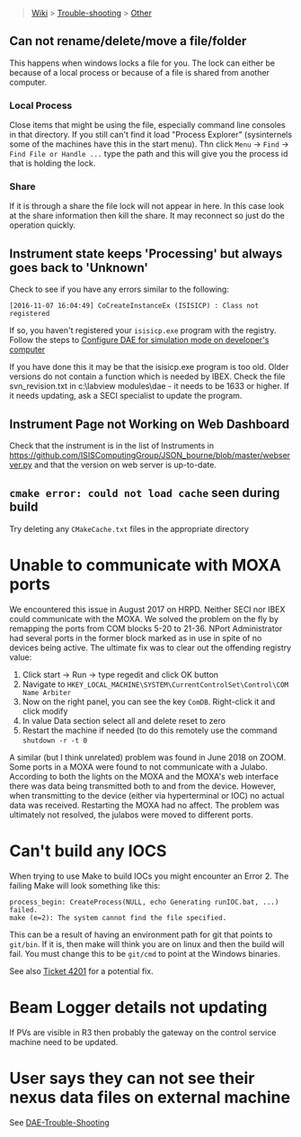 > [Wiki](Home) > [Trouble-shooting](trouble-shooting-pages) > [Other](Other-Troubleshooting)

## Can not rename/delete/move a file/folder

This happens when windows locks a file for you. The lock can either be because of a local process or because of a file is shared from another computer. 
### Local Process
Close items that might be using the file, especially command line consoles in that directory. If you still can't find it load "Process Explorer" (sysinternels some of the machines have this in the start menu). Thn click `Menu` -> `Find` -> `Find File or Handle ...` type the path and this will give you the process id that is holding the lock. 

### Share
If it is through a share the file lock will not appear in here. In this case look at the share information <update where that is here> then kill the share. It may reconnect so just do the operation quickly.

## Instrument state keeps 'Processing' but always goes back to 'Unknown'

Check to see if you have any errors similar to the following:

```
[2016-11-07 16:04:49] CoCreateInstanceEx (ISISICP) : Class not registered
```

If so, you haven't registered your `isisicp.exe` program with the registry. Follow the steps to [Configure DAE for simulation mode on developer's computer](https://github.com/ISISComputingGroup/ibex_developers_manual/wiki/First-time-installing-and-building-(Windows)#configure-dae-for-simulation-mode-on-developers-computer)

If you have done this it may be that the isisicp.exe program is too old. Older versions do not contain a function which is needed by IBEX. Check the file   svn_revision.txt   in c:\labview modules\dae - it needs to be 1633 or higher. If it needs updating, ask a SECI specialist to update the program.

## Instrument Page not Working on Web Dashboard

Check that the instrument is in the list of Instruments in https://github.com/ISISComputingGroup/JSON_bourne/blob/master/webserver.py and that the version on web server is up-to-date.

## `cmake error: could not load cache` seen during build

Try deleting any `CMakeCache.txt` files in the appropriate directory

# Unable to communicate with MOXA ports

We encountered this issue in August 2017 on HRPD. Neither SECI nor IBEX could communicate with the MOXA. We solved the problem on the fly by remapping the ports from COM blocks 5-20 to 21-36. NPort Administrator had several ports in the former block marked as in use in spite of no devices being active. The ultimate fix was to clear out the offending registry value:

1. Click start → Run → type regedit and click OK button
1. Navigate to `HKEY_LOCAL_MACHINE\SYSTEM\CurrentControlSet\Control\COM Name Arbiter`
1. Now on the right panel, you can see the key `ComDB`. Right-click it and click modify
1. In value Data section select all and delete reset to zero
1. Restart the machine if needed (to do this remotely use the command `shutdown -r -t 0`

A similar (but I think unrelated) problem was found in June 2018 on ZOOM. Some ports in a MOXA were found to not communicate with a Julabo. According to both the lights on the MOXA and the MOXA's web interface there was data being transmitted both to and from the device. However, when transmitting to the device (either via hyperterminal or IOC) no actual data was received. Restarting the MOXA had no affect. The problem was ultimately not resolved, the julabos were moved to different ports.

# Can't build any IOCS

When trying to use Make to build IOCs you might encounter an Error 2. The failing Make will look something like this:
```
process_begin: CreateProcess(NULL, echo Generating runIOC.bat, ...) failed.
make (e=2): The system cannot find the file specified.
```
This can be a result of having an environment path for git that points to `git/bin`. If it is, then make will think you are on linux and then the build will fail. You must change this to be `git/cmd` to point at the Windows binaries.

See also [Ticket 4201](https://github.com/ISISComputingGroup/IBEX/issues/4201) for a potential fix.

# Beam Logger details not updating

If PVs are visible in R3 then probably the gateway on the control service machine need to be updated.

# User says they can not see their nexus data files on external machine

See [DAE-Trouble-Shooting](DAE-Trouble-Shooting#user-says-they-can-not-see-their-nexus-data-files-on-external-machine)
